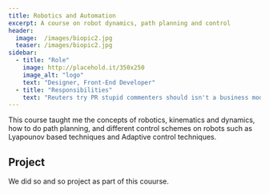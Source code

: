 ```yaml
---
title: Robotics and Automation
excerpt: A course on robot dynamics, path planning and control
header:
  image:  /images/biopic2.jpg
  teaser: /images/biopic2.jpg
sidebar:
  - title: "Role"
    image: http://placehold.it/350x250
    image_alt: "logo"
    text: "Designer, Front-End Developer"
  - title: "Responsibilities"
    text: "Reuters try PR stupid commenters should isn't a business model"
---
```


This course taught me the concepts of robotics, kinematics and dynamics, how to do path planning, and different control schemes on robots such as
Lyapounov based techniques and Adaptive control techniques.

## Project

We did so and so project as part of this couurse. 
